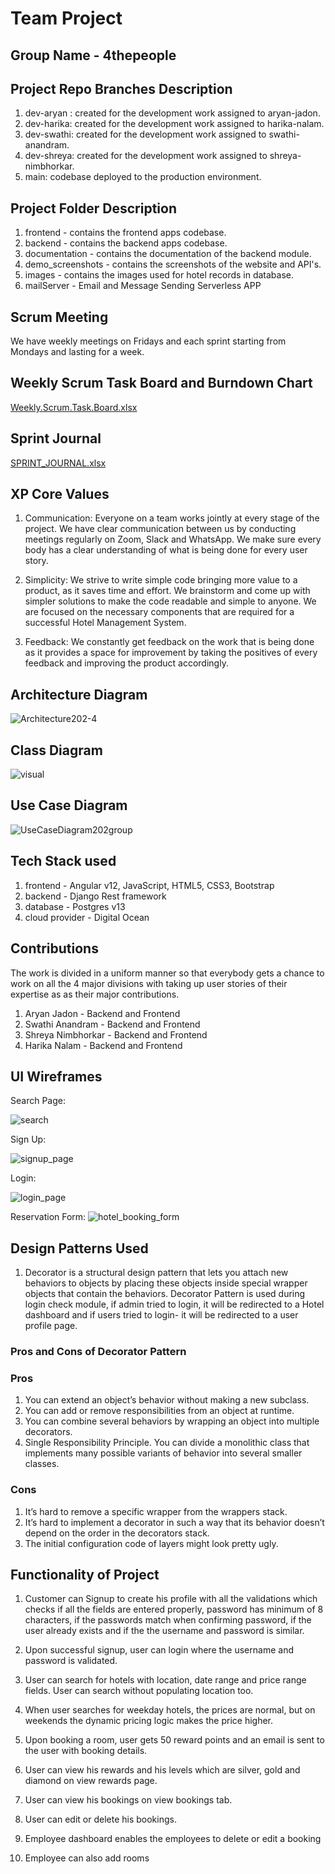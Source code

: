 # Team Project
## Group Name - 4thepeople

## Project Repo Branches Description
1. dev-aryan : created for the development work assigned to aryan-jadon.
2. dev-harika: created for the development work assigned to harika-nalam.
3. dev-swathi: created for the development work assigned to swathi-anandram.
4. dev-shreya: created for the development work assigned to shreya-nimbhorkar.
5. main: codebase deployed to the production environment.


## Project Folder Description
1. frontend - contains the frontend apps codebase. 
2. backend - contains the backend apps codebase.
3. documentation - contains the documentation of the backend module.
4. demo_screenshots - contains the screenshots of the website and API's.
5. images - contains the images used for hotel records in database.
6. mailServer - Email and Message Sending Serverless APP

## Scrum Meeting
We have weekly meetings on Fridays and each sprint starting from  Mondays and lasting for a week.

## Weekly Scrum Task Board and Burndown Chart
[Weekly.Scrum.Task.Board.xlsx](https://github.com/gopinathsjsu/team-project-4thepeople/files/8660142/Weekly.Scrum.Task.Board.xlsx)


## Sprint Journal
[SPRINT_JOURNAL.xlsx](https://github.com/gopinathsjsu/team-project-4thepeople/files/8660236/SPRINT_JOURNAL.xlsx)


## XP Core Values

1) Communication: Everyone on a team works jointly at every stage of the project. We have clear communication between us by conducting meetings regularly on Zoom, Slack and WhatsApp. We make sure every body has a clear understanding of what is being done for every user story.


2) Simplicity: We strive to write simple code bringing more value to a product, as it saves time and effort. We brainstorm and come up with simpler solutions to make the code readable and simple to anyone. We are focused on the necessary components that are required for a successful Hotel Management System. 

3) Feedback: We constantly get feedback on the work that is being done as it provides a space for improvement by taking the positives of every feedback and improving the product accordingly.


## Architecture Diagram
![Architecture202-4](https://user-images.githubusercontent.com/60109870/167284899-67d00010-65d0-4f39-ad29-ea435cc2ddf3.jpg)

## Class Diagram

![visual](https://user-images.githubusercontent.com/60109870/167354665-541c016e-807a-403f-ad5d-f9f50c2a86a8.png)

## Use Case Diagram

![UseCaseDiagram202group](https://user-images.githubusercontent.com/60109870/167540517-6f6a6b1c-0f7a-47ad-82cf-9a14e8ee2a2d.jpg)


## Tech Stack used

1) frontend - Angular v12, JavaScript, HTML5, CSS3, Bootstrap
2) backend - Django Rest framework
3) database - Postgres v13
4) cloud provider - Digital Ocean

## Contributions

The work is divided in a uniform manner so that everybody gets a chance to work on all the 4 major divisions with taking up user stories of their expertise as as their major contributions.

1) Aryan Jadon - Backend and Frontend
2) Swathi Anandram - Backend and Frontend
3) Shreya Nimbhorkar - Backend and Frontend
4) Harika Nalam - Backend and Frontend


## UI Wireframes

Search Page:

![search](https://user-images.githubusercontent.com/60109870/167287966-9f9e4f0f-8f64-4e26-9de9-406a50eb9bd2.png)



Sign Up:

![signup_page](https://user-images.githubusercontent.com/60109870/167287908-81bde73c-346c-4c31-8b47-c48c25bb3a89.png)


Login:

![login_page](https://user-images.githubusercontent.com/60109870/167287934-e9d1e2d8-2489-40f9-ac23-07507da41621.png)


Reservation Form:
![hotel_booking_form](https://user-images.githubusercontent.com/60109870/167287948-17e8f074-a9fc-408c-a7e9-30fd5e2f3be3.png)


## Design Patterns Used
1. Decorator is a structural design pattern that lets you attach new behaviors to objects by placing these objects inside special wrapper objects that contain the behaviors.
Decorator Pattern is used during login check module, if admin tried to login, it will be redirected to a Hotel dashboard and if users tried to login- it will be redirected to a user profile page. 

### Pros and Cons of Decorator Pattern

### Pros 
1. You can extend an object’s behavior without making a new subclass.
2. You can add or remove responsibilities from an object at runtime.
3. You can combine several behaviors by wrapping an object into multiple decorators.
4. Single Responsibility Principle. You can divide a monolithic class that implements many possible variants of behavior into several smaller classes.

### Cons
1. It’s hard to remove a specific wrapper from the wrappers stack.
2. It’s hard to implement a decorator in such a way that its behavior doesn’t depend on the order in the decorators stack.
3. The initial configuration code of layers might look pretty ugly.


## Functionality of Project
1. Customer can Signup to create his profile with all the validations which checks if all the fields are entered properly, password has minimum of 8 characters, if the passwords match when confirming password, if the user already exists and if the the username and password is similar.
2. Upon successful signup, user can login where the username and password is validated.
3. User can search for hotels with location, date range and price range fields. User can search without populating location too.
4. When user searches for weekday hotels, the prices are normal, but on weekends the dynamic pricing logic makes the price higher.
5. Upon booking a room, user gets 50 reward points and an email is sent to the user with booking details.
6. User can view his rewards and his levels which are silver, gold and diamond on view rewards page.
7. User can view his bookings on view bookings tab.
8. User can edit or delete his bookings.

1. Employee dashboard enables the employees to delete or edit a booking
2. Employee can also add rooms
